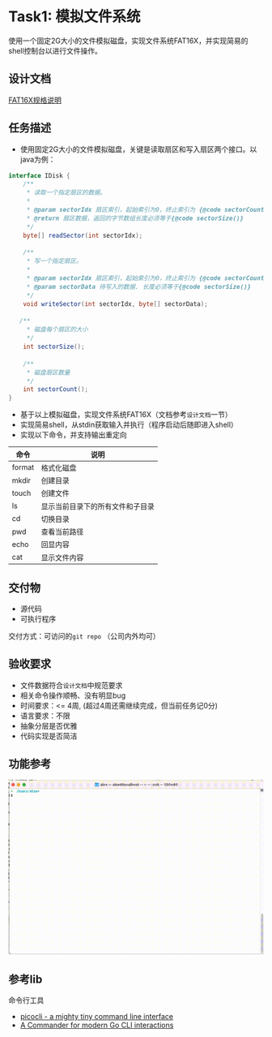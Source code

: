 # Task1: 模拟文件系统
使用一个固定2G大小的文件模拟磁盘，实现文件系统FAT16X，并实现简易的shell控制台以进行文件操作。

## 设计文档
[FAT16X规格说明](./docs/fat16x-spec.md) 

## 任务描述
- 使用固定2G大小的文件模拟磁盘，关键是读取扇区和写入扇区两个接口。以java为例：
```java
interface IDisk {
    /**
     * 读取一个指定扇区的数据。
     * 
     * @param sectorIdx 扇区索引，起始索引为0，终止索引为 {@code sectorCount()-1}
     * @return 扇区数据，返回的字节数组长度必须等于{@code sectorSize()}
     */
    byte[] readSector(int sectorIdx);

    /**
     * 写一个指定扇区。
     * 
     * @param sectorIdx 扇区索引，起始索引为0，终止索引为 {@code sectorCount()-1}
     * @param sectorData 待写入的数据. 长度必须等于{@code sectorSize()}
     */
    void writeSector(int sectorIdx, byte[] sectorData);

   /**
     * 磁盘每个扇区的大小
     */
    int sectorSize();

    /**
     * 磁盘扇区数量
     */
    int sectorCount();
}
```
- 基于以上模拟磁盘，实现文件系统FAT16X（文档参考`设计文档`一节）
- 实现简易shell，从stdin获取输入并执行（程序启动后随即进入shell）
- 实现以下命令，并支持输出重定向

| 命令  | 说明   |
| ---- | -----  |
| format     | 格式化磁盘 |
| mkdir      | 创建目录   |
| touch      | 创建文件   |
| ls         | 显示当前目录下的所有文件和子目录 |
| cd         | 切换目录   |
| pwd        | 查看当前路径   |
| echo       | 回显内容   |
| cat        | 显示文件内容   |

## 交付物
- 源代码
- 可执行程序

交付方式：可访问的`git repo` （公司内外均可）

## 验收要求
- 文件数据符合`设计文档`中规范要求
- 相关命令操作顺畅、没有明显bug
- 时间要求：<= 4周, (超过4周还需继续完成，但当前任务记0分)
- 语言要求：不限
- 抽象分层是否优雅
- 代码实现是否简洁

## 功能参考
![./docs/demo.gif](./docs/demo.gif)

## 参考lib
命令行工具
- [picocli - a mighty tiny command line interface](https://picocli.info/)
- [A Commander for modern Go CLI interactions](https://cobra.dev/)

